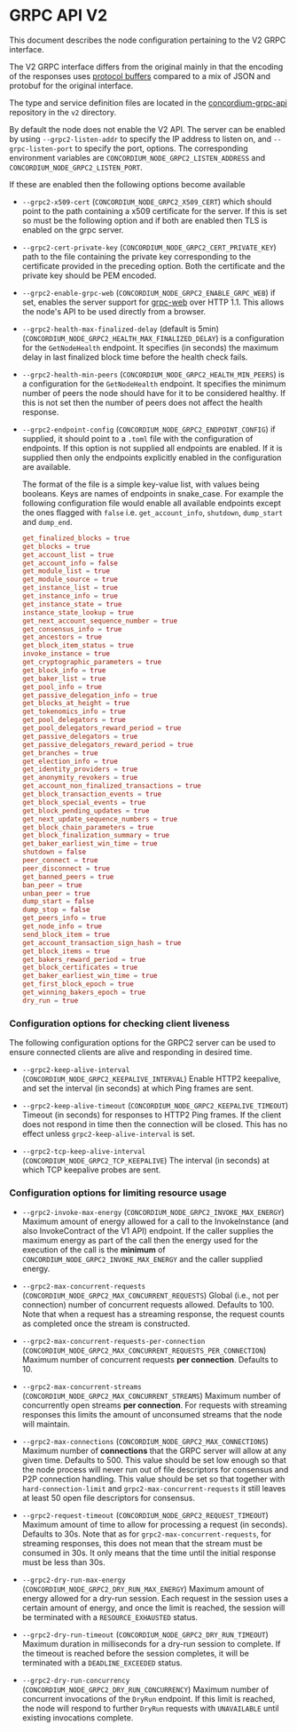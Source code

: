 # GRPC API V2

This document describes the node configuration pertaining to the V2 GRPC
interface.

The V2 GRPC interface differs from the original mainly in that the encoding of
the responses uses [protocol
buffers](https://developers.google.com/protocol-buffers) compared to a mix of
JSON and protobuf for the original interface.

The type and service definition files are located in the
[concordium-grpc-api](https://github.com/Concordium/concordium-grpc-api)
repository in the `v2` directory.

By default the node does not enable the V2 API. The server can be enabled by
using `--grpc2-listen-addr` to specify the IP address to listen on, and
`--grpc-listen-port` to specify the port, options. The corresponding environment
variables are `CONCORDIUM_NODE_GRPC2_LISTEN_ADDRESS` and
`CONCORDIUM_NODE_GRPC2_LISTEN_PORT`.

If these are enabled then the following options become available

- `--grpc2-x509-cert` (`CONCORDIUM_NODE_GRPC2_X509_CERT`) which should point to
  the path containing a x509 certificate for the server. If this is set so must
  be the following option and if both are enabled then TLS is enabled on the
  grpc server.
- `--grpc2-cert-private-key` (`CONCORDIUM_NODE_GRPC2_CERT_PRIVATE_KEY`) path to
  the file containing the private key corresponding to the certificate provided
  in the preceding option. Both the certificate and the private key should be
  PEM encoded.
- `--grpc2-enable-grpc-web` (`CONCORDIUM_NODE_GRPC2_ENABLE_GRPC_WEB`) if set,
  enables the server support for [grpc-web](https://github.com/grpc/grpc-web)
  over HTTP 1.1. This allows the node's API to be used directly from a browser.
- `--grpc2-health-max-finalized-delay` (default is 5min)
  (`CONCORDIUM_NODE_GRPC2_HEALTH_MAX_FINALIZED_DELAY`) is a configuration for the
  `GetNodeHealth` endpoint. It specifies (in seconds) the maximum delay in last
  finalized block time before the health check fails.
- `--grpc2-health-min-peers`
  (`CONCORDIUM_NODE_GRPC2_HEALTH_MIN_PEERS`) is a configuration for the
  `GetNodeHealth` endpoint. It specifies the minimum number of peers the node
  should have for it to be considered healthy. If this is not set then the
  number of peers does not affect the health response.
- `--grpc2-endpoint-config` (`CONCORDIUM_NODE_GRPC2_ENDPOINT_CONFIG`) if
  supplied, it should point to a `.toml` file with the configuration of
  endpoints. If this option is not supplied all endpoints are enabled. If it is
  supplied then only the endpoints explicitly enabled in the configuration are
  available.

  The format of the file is a simple key-value list, with values being booleans.
  Keys are names of endpoints in snake_case. For example the following configuration file
  would enable all available endpoints except the ones flagged with `false` i.e. `get_account_info`,
  `shutdown`, `dump_start` and `dump_end`.

  ```toml
  get_finalized_blocks = true
  get_blocks = true
  get_account_list = true
  get_account_info = false
  get_module_list = true
  get_module_source = true
  get_instance_list = true
  get_instance_info = true
  get_instance_state = true
  instance_state_lookup = true
  get_next_account_sequence_number = true
  get_consensus_info = true
  get_ancestors = true
  get_block_item_status = true
  invoke_instance = true
  get_cryptographic_parameters = true
  get_block_info = true
  get_baker_list = true
  get_pool_info = true
  get_passive_delegation_info = true
  get_blocks_at_height = true
  get_tokenomics_info = true
  get_pool_delegators = true
  get_pool_delegators_reward_period = true
  get_passive_delegators = true
  get_passive_delegators_reward_period = true
  get_branches = true
  get_election_info = true
  get_identity_providers = true
  get_anonymity_revokers = true
  get_account_non_finalized_transactions = true
  get_block_transaction_events = true
  get_block_special_events = true
  get_block_pending_updates = true
  get_next_update_sequence_numbers = true
  get_block_chain_parameters = true
  get_block_finalization_summary = true
  get_baker_earliest_win_time = true
  shutdown = false
  peer_connect = true
  peer_disconnect = true
  get_banned_peers = true
  ban_peer = true
  unban_peer = true
  dump_start = false
  dump_stop = false
  get_peers_info = true
  get_node_info = true
  send_block_item = true
  get_account_transaction_sign_hash = true
  get_block_items = true
  get_bakers_reward_period = true
  get_block_certificates = true
  get_baker_earliest_win_time = true
  get_first_block_epoch = true
  get_winning_bakers_epoch = true
  dry_run = true
  ```

### Configuration options for checking client liveness

The following configuration options for the GRPC2 server can be used to ensure
connected clients are alive and responding in desired time.

- `--grpc2-keep-alive-interval` (`CONCORDIUM_NODE_GRPC2_KEEPALIVE_INTERVAL`)
  Enable HTTP2 keepalive, and set the interval (in seconds) at which Ping frames are sent.

- `--grpc2-keep-alive-timeout` (`CONCORDIUM_NODE_GRPC2_KEEPALIVE_TIMEOUT`)
  Timeout (in seconds) for responses to HTTP2 Ping frames. If the client does not respond in time then the
  connection will be closed. This has no effect unless `grpc2-keep-alive-interval` is set.

- `--grpc2-tcp-keep-alive-interval` (`CONCORDIUM_NODE_GRPC2_TCP_KEEPALIVE`)
  The interval (in seconds) at which TCP keepalive probes are sent.

### Configuration options for limiting resource usage

- `--grpc2-invoke-max-energy` (`CONCORDIUM_NODE_GRPC2_INVOKE_MAX_ENERGY`)
  Maximum amount of energy allowed for a call to the InvokeInstance (and also
  InvokeContract of the V1 API) endpoint. If the caller supplies the maximum
  energy as part of the call then the energy used for the execution of
  the call is the **minimum** of `CONCORDIUM_NODE_GRPC2_INVOKE_MAX_ENERGY` and
  the caller supplied energy.

- `--grpc2-max-concurrent-requests` (`CONCORDIUM_NODE_GRPC2_MAX_CONCURRENT_REQUESTS`)
  Global (i.e., not per connection) number of concurrent requests allowed.
  Defaults to 100. Note that when a request has a streaming response, the
  request counts as completed once the stream is constructed.

- `--grpc2-max-concurrent-requests-per-connection` (`CONCORDIUM_NODE_GRPC2_MAX_CONCURRENT_REQUESTS_PER_CONNECTION`)
  Maximum number of concurrent requests **per connection**. Defaults to 10.

- `--grpc2-max-concurrent-streams` (`CONCORDIUM_NODE_GRPC2_MAX_CONCURRENT_STREAMS`)
  Maximum number of concurrently open streams **per connection**. For requests with streaming
  responses this limits the amount of unconsumed streams that the node will maintain.

- `--grpc2-max-connections` (`CONCORDIUM_NODE_GRPC2_MAX_CONNECTIONS`)
  Maximum number of **connections** that the GRPC server will allow at any given
  time. Defaults to 500. This value should be set low enough so that the node
  process will never run out of file descriptors for consensus and P2P
  connection handling. This value should be set so that together with
  `hard-connection-limit` and `grpc2-max-concurrent-requests` it still leaves at
  least 50 open file descriptors for consensus.

- `--grpc2-request-timeout` (`CONCORDIUM_NODE_GRPC2_REQUEST_TIMEOUT`)
  Maximum amount of time to allow for processing a request (in seconds). Defaults
  to 30s. Note that as for `grpc2-max-concurrent-requests`, for streaming
  responses, this does not mean that the stream must be consumed in 30s. It only
  means that the time until the initial response must be less than 30s.

- `--grpc2-dry-run-max-energy` (`CONCORDIUM_NODE_GRPC2_DRY_RUN_MAX_ENERGY`)
  Maximum amount of energy allowed for a dry-run session. Each request in the session
  uses a certain amount of energy, and once the limit is reached, the session will be
  terminated with a `RESOURCE_EXHAUSTED` status.

- `--grpc2-dry-run-timeout` (`CONCORDIUM_NODE_GRPC2_DRY_RUN_TIMEOUT`)
  Maximum duration in milliseconds for a dry-run session to complete. If the timeout
  is reached before the session completes, it will be terminated with a `DEADLINE_EXCEEDED`
  status.

- `--grpc2-dry-run-concurrency` (`CONCORDIUM_NODE_GRPC2_DRY_RUN_CONCURRENCY`)
  Maximum number of concurrent invocations of the `DryRun` endpoint. If this limit is
  reached, the node will respond to further `DryRun` requests with `UNAVAILABLE` until
  existing invocations complete.